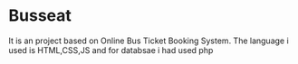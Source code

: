 # Busseat
It is an project based on Online Bus Ticket Booking System. The language i used is HTML,CSS,JS and for databsae i had used php
